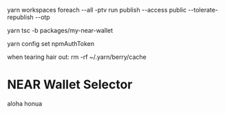 yarn workspaces foreach --all -ptv run publish --access public --tolerate-republish --otp 

yarn tsc -b packages/my-near-wallet

yarn config set npmAuthToken

when tearing hair out:
rm -rf ~/.yarn/berry/cache

# NEAR Wallet Selector

aloha honua
